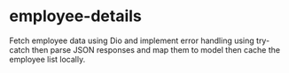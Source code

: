 # employee-details
Fetch employee data using Dio and implement error handling using try-catch then parse JSON responses and map them to model then cache the employee list locally.
